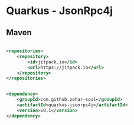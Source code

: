 # Quarkus - JsonRpc4j

## Maven

```xml

<repositories>
    <repository>
        <id>jitpack.io</id>
        <url>https://jitpack.io</url>
    </repository>
</repositories>
```

```xml

<dependency>
    <groupId>com.github.zohar-soul</groupId>
    <artifactId>quarkus-jsonrpc4j</artifactId>
    <version>v0.1</version>
</dependency>

```
